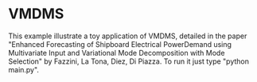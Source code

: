 # VMDMS
This example illustrate a toy application of VMDMS, detailed in the paper "Enhanced Forecasting of Shipboard Electrical PowerDemand using Multivariate Input and Variational Mode Decomposition with Mode Selection" by Fazzini, La Tona, Diez, Di Piazza.
To run it just type "python main.py".


